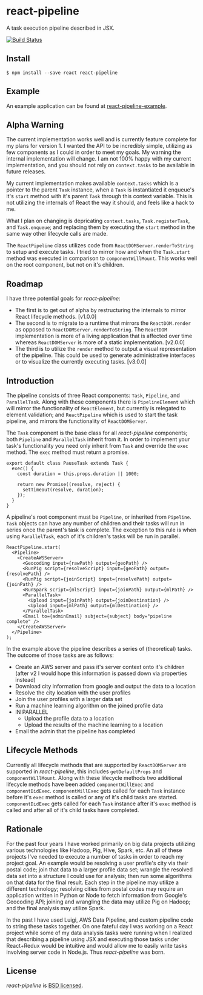 # react-pipeline

A task execution pipeline described in JSX.

[![Build Status](https://api.travis-ci.org/mbrio/react-pipeline.svg?branch=master)](https://travis-ci.org/mbrio/react-pipeline)

## Install

```
$ npm install --save react react-pipeline
```

## Example

An example application can be found at
[react-pipeline-example](https://github.com/mbrio/react-pipeline-example).

## Alpha Warning

The current implementation works well and is currently feature complete for my
plans for version 1. I wanted the API to be incredibly simple, utilizing as few
components as I could in order to meet my goals. My warning the internal
implementation will change. I am not 100% happy with my current implementation,
and you should not rely on `context.tasks` to be available in future releases.

My current implementation makes available `context.tasks` which is a pointer to
the parent `Task` instance, when a `Task` is instantiated it enqueue's it's
`start` method with it's parent `Task` through this context variable. This is
not utilizing the internals of React the way it should, and feels like a hack to
me.

What I plan on changing is depricating `context.tasks`, `Task.registerTask`, and
`Task.enqueue`; and replacing them by executing the `start` method in the same
way other lifecycle calls are made.

The `ReactPipeline` class utilizes code from `ReactDOMServer.renderToString` to
setup and execute tasks. I tried to mirror how and when the `Task.start` method
was executed in comparison to `componentWillMount`. This works well on the root
component, but not on it's children.

## Roadmap

I have three potential goals for *react-pipeline*:

- The first is to get out of alpha by restructuring the internals to mirror
  React lifecycle methods. [v1.0.0]
- The second is to migrate to a runtime that mirrors the `ReactDOM.render` as
  opposed to `ReactDOMServer.renderToString`. The `ReactDOM` implementation is
  more of a living application that is affected over time whereas
  `ReactDOMServer` is more of a static implementation. [v2.0.0]
- The third is to utilize the `render` method to output a visual representation
  of the pipeline. This could be used to generate administrative interfaces or
  to visualize the currently executing tasks. [v3.0.0]

## Introduction

The pipeline consists of three React components: `Task`, `Pipeline`, and 
`ParallelTask`. Along with these components there is `PipelineElement` which
will mirror the functionality of `ReactElement`, but currently is relegated to
element validation; and `ReactPipeline` which is used to start the task
pipeline, and mirrors the functionality of `ReactDOMServer`.

The `Task` component is the base class for all *react-pipeline* components; both
`Pipeline` and `ParallelTask` inherit from it. In order to implement your task's
functionality you need only inherit from `Task` and override the `exec` method.
The `exec` method must return a promise.

```
export default class PauseTask extends Task {
  exec() {
    const duration = this.props.duration || 1000;

    return new Promise((resolve, reject) {
      setTimeout(resolve, duration);
    });
  }
}
```

A pipeline's root component must be `Pipeline`, or inherited from `Pipeline`.
`Task` objects can have any number of children and their tasks will run in
series once the parent's task is complete. The exception to this rule is when
using `ParallelTask`, each of it's children's tasks will be run in parallel.

```
ReactPipeline.start(
  <Pipeline>
    <CreateAWSServer>
      <Geocoding input={rawPath} output={geoPath} />
      <RunPig script={resolveScript} input={geoPath} output={resolvePath} />
      <RunPig script={joinScript} input={resolvePath} output={joinPath} />
      <RunSpark script={mlScript} input={joinPath} output={mlPath} />
      <ParallelTask>
        <Upload input={joinPath} output={joinDestination} />
        <Upload input={mlPath} output={mlDestination} />
      </ParallelTask>
      <Email to={adminEmail} subject={subject} body="pipeline complete" />
    </CreateAWSServer>
  </Pipeline>
);
```

In the example above the pipeline describes a series of (theoretical) tasks.
The outcome of those tasks are as follows:

- Create an AWS server and pass it's server context onto it's children (after v2
  I would hope this information is passed down via properties instead)
- Download city information from google and output the data to a location
- Resolve the city location with the user profiles
- Join the user profiles with a larger data set
- Run a machine learning algorithm on the joined profile data
- IN PARALLEL
  - Upload the profile data to a location
  - Upload the results of the machine learning to a location
- Email the admin that the pipeline has completed

## Lifecycle Methods

Currently all lifecycle methods that are supported by `ReactDOMServer` are
supported in *react-pipeline*, this includes `getDefaultProps` and
`componentWillMount`. Along with these lifecycle methods two additional
lifecycle methods have been added `componentWillExec` and `componentDidExec`.
`componentWillExec` gets called for each `Task` instance before it's `exec`
method is called or any of it's child tasks are started. `componentDidExec` gets
called for each `Task` instance after it's `exec` method is called and after all
of it's child tasks have completed.

## Rationale

For the past four years I have worked primarily on big data projects utilizing
various technologies like Hadoop, Pig, Hive, Spark, etc. An all of these
projects I've needed to execute a number of tasks in order to reach my project
goal. An example would be resolving a user profile's city via their postal code;
join that data to a larger profile data set; wrangle the resolved data set into
a structure I could use for analysis; then run some algorithms on that data for
the final result. Each step in the pipeline may utilize a different technology;
resolving cities from postal codes may require an application written in Python
or Node to fetch information from Google's Geocoding API; joining and wrangling
the data may utilize Pig on Hadoop; and the final analysis may utilize Spark.

In the past I have used Luigi, AWS Data Pipeline, and custom pipeline code to
string these tasks together. On one fateful day I was working on a React
project while some of my data analysis tasks were running when I realized that
describing a pipeline using JSX and executing those tasks under React+Redux
would be intuitive and would allow me to easily write tasks involving server
code in Node.js. Thus *react-pipeline* was born.

## License

*react-pipeline* is [BSD licensed](./LICENSE).
